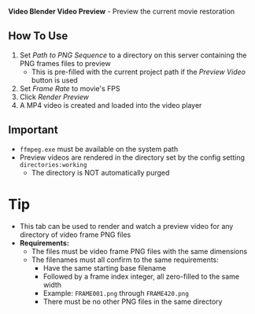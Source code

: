**Video Blender Video Preview** - Preview the current movie restoration

## How To Use

1. Set _Path to PNG Sequence_ to a directory on this server containing the PNG frames files to preview
    - This is pre-filled with the current project path if the _Preview Video_ button is used
1. Set _Frame Rate_ to movie's FPS
1. Click _Render Preview_
1. A MP4 video is created and loaded into the video player


## Important
- `ffmpeg.exe` must be available on the system path
- Preview videos are rendered in the directory set by the config setting `directories:working`
    - The directory is NOT automatically purged

# Tip
- This tab can be used to render and watch a preview video for any directory of video frame PNG files
- **Requirements:**
    - The files must be video frame PNG files with the same dimensions
    - The filenames must all confirm to the same requirements:
        - Have the same starting base filename
        - Followed by a frame index integer, all zero-filled to the same width
        - Example: `FRAME001.png` through `FRAME420.png`
        - There must be no other PNG files in the same directory
